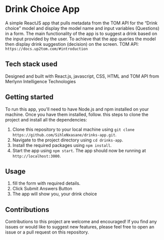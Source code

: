 # Drink Choice App

A simple ReactJS app that pulls metadata from the TOM API for the “Drink choice” model and display the model name and input variables (Questions) in a form. The main functionality of the app is to suggest a drink based on the input provided by the user. To achieve that the app queries the model then display drink suggestion (decision) on the screen.
TOM API: `https://docs.up2tom.com/#introduction`

## Tech stack used

Designed and built with React.js, javascript, CSS, HTML and TOM API from Merlynn Intelligence Technologies

## Getting started

To run this app, you'll need to have Node.js and npm installed on your machine. Once you have them installed, follow.
this steps to clone the project and install all the dependencies:

1. Clone this repository to your local machine using `git clone https://github.com/SihleNxasane/drinks-app.git`.
2. Navigate to the project directory using `cd drinks-app`.
3. Install the required packages using `npm install`.
4. Start the app using `npm start`. The app should now be running at `http://localhost:3000`.

## Usage

1. fill the form with required details.
2. Click Submit Answers Button
3. The app will show you, your drink choice

## Contributions

Contributions to this project are welcome and encouraged! If you find any issues or would like to suggest new features, please feel free to open an issue or a pull request on this repository.
